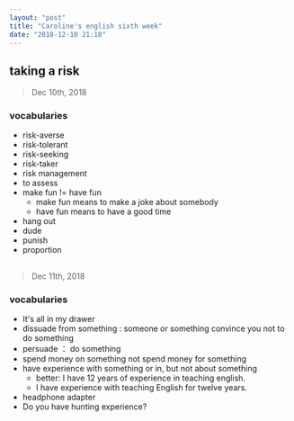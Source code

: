 ```yaml
---
layout: "post"
title: "Caroline's english sixth week"
date: "2018-12-10 21:18"
---
```


## taking a risk

> Dec 10th, 2018

### vocabularies

- risk-averse
- risk-tolerant
- risk-seeking
- risk-taker
- risk management
- to assess
- make fun != have fun
  - make fun means to make a joke about somebody
  - have fun means to have a good time
- hang out
- dude
- punish
- proportion


##

> Dec 11th, 2018

### vocabularies

- It's all in my drawer
- dissuade from something  : someone or something convince you not to do something
- persuade  ： do something
- spend money on something not spend money for something
- have experience with something or in, but not about something
  - better: I have 12 years of experience in  teaching english.
  - I have experience with teaching English for twelve years.
- headphone adapter
- Do you have hunting experience?

